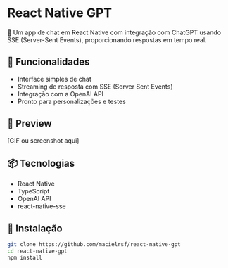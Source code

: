 # React Native GPT

💬 Um app de chat em React Native com integração com ChatGPT usando SSE (Server-Sent Events), proporcionando respostas em tempo real.

## 🚀 Funcionalidades

- Interface simples de chat
- Streaming de resposta com SSE (Server Sent Events)
- Integração com a OpenAI API
- Pronto para personalizações e testes

## 📱 Preview

[GIF ou screenshot aqui]

## 📦 Tecnologias

- React Native
- TypeScript
- OpenAI API
- react-native-sse

## 🔧 Instalação
```bash
git clone https://github.com/macielrsf/react-native-gpt
cd react-native-gpt
npm install

